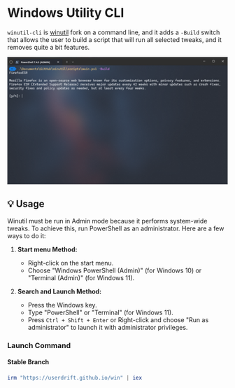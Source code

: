 # Windows Utility CLI

`winutil-cli` is  [winutil](https://github.com/ChrisTitusTech/winutil/) fork on a command line, and it adds a `-Build` switch that allows the user to build a script that will run all selected tweaks, and it removes quite a bit features.

![screen-install](./docs/assets/Title-Screen.png)

## 💡 Usage

Winutil must be run in Admin mode because it performs system-wide tweaks. To achieve this, run PowerShell as an administrator. Here are a few ways to do it:

1. **Start menu Method:**
   - Right-click on the start menu.
   - Choose "Windows PowerShell (Admin)" (for Windows 10) or "Terminal (Admin)" (for Windows 11).

2. **Search and Launch Method:**
   - Press the Windows key.
   - Type "PowerShell" or "Terminal" (for Windows 11).
   - Press `Ctrl + Shift + Enter` or Right-click and choose "Run as administrator" to launch it with administrator privileges.

### Launch Command

#### Stable Branch

```ps1
irm "https://userdrift.github.io/win" | iex
```